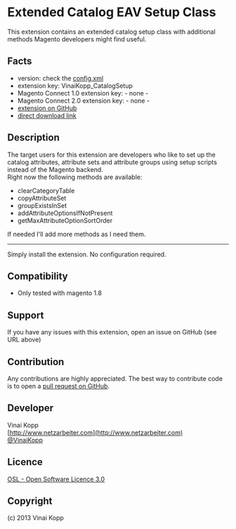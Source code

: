Extended Catalog EAV Setup Class 
================
This extension contains an extended catalog setup class with additional methods Magento developers might find useful.

Facts
-----
- version: check the [config.xml](https://github.com/Vinai/VinaiKopp_CatalogSetup/blob/master/app/code/community/VinaiKopp/CatalogSetup/etc/config.xml)
- extension key: VinaiKopp_CatalogSetup
- Magento Connect 1.0 extension key: - none -
- Magento Connect 2.0 extension key: - none - 
- [extension on GitHub](https://github.com/Vinai/VinaiKopp_CatalogSetup)
- [direct download link](https://github.com/Vinai/VinaiKopp_CatalogSetup/zipball/master)

Description
-----------
The target users for this extension are developers who like to set up the catalog attributes, attribute sets and attribute groups using setup scripts instead of the Magento backend.  
Right now the following methods are available: 

* clearCategoryTable
* copyAttributeSet
* groupExistsInSet
* addAttributeOptionsIfNotPresent
* getMaxAttributeOptionSortOrder

If needed I'll add more methods as I need them.

-----
Simply install the extension. No configuration required.

Compatibility
-------------
- Only tested with magento 1.8

Support
-------
If you have any issues with this extension, open an issue on GitHub (see URL above)

Contribution
------------
Any contributions are highly appreciated. The best way to contribute code is to open a
[pull request on GitHub](https://help.github.com/articles/using-pull-requests).

Developer
---------
Vinai Kopp  
[http://www.netzarbeiter.com](http://www.netzarbeiter.com)  
[@VinaiKopp](https://twitter.com/VinaiKopp)

Licence
-------
[OSL - Open Software Licence 3.0](http://opensource.org/licenses/osl-3.0.php)

Copyright
---------
(c) 2013 Vinai Kopp